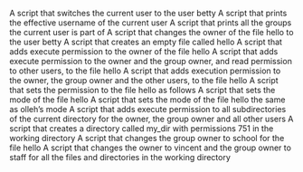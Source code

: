 A script that switches the current user to the user betty
A script that prints the effective username of the current user
A script that prints all the groups the current user is part of
A script that changes the owner of the file hello to the user betty
A script that creates an empty file called hello
A script that adds execute permission to the owner of the file hello
A script that adds execute permission to the owner and the group owner, and read permission to other users, to the file hello
A script that adds execution permission to the owner, the group owner and the other users, to the file hello
A script that sets the permission to the file hello as follows
A script that sets the mode of the file hello
A script that sets the mode of the file hello the same as olleh’s mode
A script that adds execute permission to all subdirectories of the current directory for the owner, the group owner and all other users
A script that creates a directory called my_dir with permissions 751 in the working directory
A script that changes the group owner to school for the file hello
A script that changes the owner to vincent and the group owner to staff for all the files and directories in the working directory
